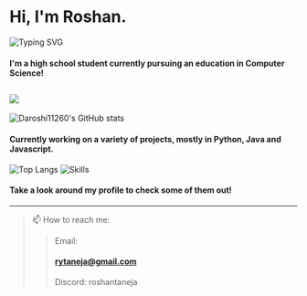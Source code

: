 # Hi, I'm Roshan.
![Typing SVG](https://readme-typing-svg.demolab.com?font=IBM+Monospace&pause=1000&color=F7F7F7&width=500&lines=wow+this+is+a+cool+typing+widget;Get+in+contact+down+below!)
#### I'm a high school student currently pursuing an education in Computer Science!
![](https://komarev.com/ghpvc/?username=daroshi11260&color=green&style=flat-square)
---
![Daroshi11260's GitHub stats](https://github-readme-stats.vercel.app/api?username=Daroshi11260&count_private=true&show_icons=true&theme=radical)
#### Currently working on a variety of projects, mostly in Python, Java and Javascript.
![Top Langs](https://github-readme-stats.vercel.app/api/top-langs/?username=Daroshi11260&hide=html,javascript,css)
![Skills](https://skillicons.dev/icons?i=py,java,cpp,discord,bots,js,html,pug,css,mongo,aws,ps,pr,ae)
#### Take a look around my profile to check some of them out!
---
>📫 How to reach me:
>> Email: <h4 href="mailto:rytaneja@gmail.com">rytaneja@gmail.com</h4>
>> 
>> Discord: roshantaneja

<!--
**Daroshi11260/Daroshi11260** is a ✨ _special_ ✨ repository because its `README.md` (this file) appears on your GitHub profile.

Here are some ideas to get you started:

- 🔭 I’m currently working on ...
- 🌱 I’m currently learning ...
- 👯 I’m looking to collaborate on ...
- 🤔 I’m looking for help with ...
- 💬 Ask me about ...
- 📫 How to reach me: ...
- 😄 Pronouns: ...
- ⚡ Fun fact: ...
-->
